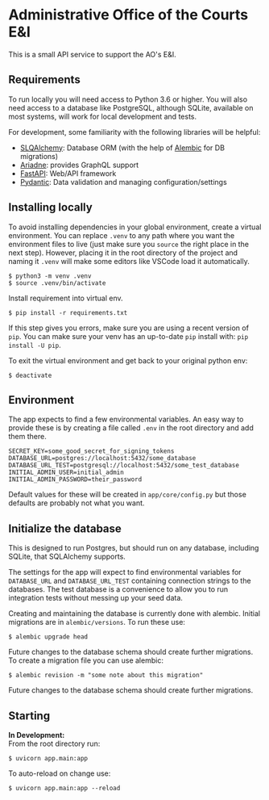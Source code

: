 # Administrative Office of the Courts E&I

This is a small API service to support the AO's E&I.

## Requirements  
To run locally you will need access to Python 3.6 or higher. You will also need access to a database like PostgreSQL, although SQLite, available on most systems, will work for local development and tests.

For development, some familiarity with the following libraries will be helpful:
- [SLQAlchemy](https://www.sqlalchemy.org): Database ORM (with the help of [Alembic](https://alembic.sqlalchemy.org/en/latest/) for DB migrations)
- [Ariadne](https://ariadne.readthedocs.io/en/0.3.0/): provides GraphQL support
- [FastAPI](https://fastapi.tiangolo.com): Web/API framework
- [Pydantic](https://pydantic-docs.helpmanual.io): Data validation and managing configuration/settings


## Installing locally  
To avoid installing dependencies in your global environment, create a virtual environment. You can replace `.venv` to any path where you want the environment files to live (just make sure you `source` the right place in the next step). However, placing it in the root directory of the project and naming it `.venv` will make some editors like VSCode load it automatically. 

```console
$ python3 -m venv .venv
$ source .venv/bin/activate
```

Install requirement into virtual env. 

```console
$ pip install -r requirements.txt
```

If this step gives you errors, make sure you are using a recent version of `pip`. You can make sure your venv has an up-to-date `pip` install with: `pip install -U pip`. 

To exit the virtual environment and get back to your original python env:

```console
$ deactivate
```

## Environment

The app expects to find a few environmental variables. An easy way to provide these is by creating a file called `.env` in the root directory and add them there. 

    SECRET_KEY=some_good_secret_for_signing_tokens
    DATABASE_URL=postgres://localhost:5432/some_database
    DATABASE_URL_TEST=postgresql://localhost:5432/some_test_database
    INITIAL_ADMIN_USER=initial_admin
    INITIAL_ADMIN_PASSWORD=their_password

Default values for these will be created in `app/core/config.py` but those defaults are probably not what you want.
## Initialize the database

This is designed to run Postgres, but should run on any database, including SQLite, that SQLAlchemy supports. 

The settings for the app will expect to find environmental variables for `DATABASE_URL` and `DATABASE_URL_TEST` containing connection strings to the databases. The test database is a convenience to allow you to run integration tests without messing up your seed data.

Creating and maintaining the database is currently done with alembic. Initial migrations are in `alembic/versions`. To run these use:

```console
$ alembic upgrade head
```

Future changes to the database schema should create further migrations. To create a migration file you can use alembic:

```console
$ alembic revision -m "some note about this migration"
```

Future changes to the database schema should create further migrations. 

## Starting

**In Development:**  
From the root directory run:

```console
$ uvicorn app.main:app
```

To auto-reload on change use:

```console
$ uvicorn app.main:app --reload
```
